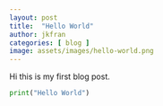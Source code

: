 ```yaml
---
layout: post
title:  "Hello World"
author: jkfran
categories: [ blog ]
image: assets/images/hello-world.png
---
```


Hi this is my first blog post.

```python
print("Hello World")
```
